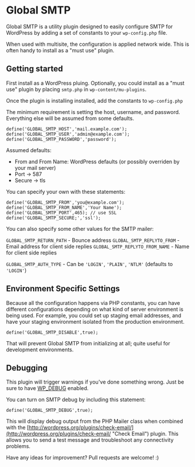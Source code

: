Global SMTP
=================

Global SMTP is a utility plugin designed to easily configure SMTP for WordPress by adding a set of constants to your `wp-config.php` file.

When used with multisite, the configuration is applied network wide. This is often handy to install as a "must use" plugin.

Getting started
---------------
First install as a WordPress pluing. Optionally, you could install as a "must use" plugin by placing `smtp.php` in `wp-content/mu-plugins`.

Once the plugin is installing installed, add the constants to `wp-config.php`

The minimum requirement is setting the host, username, and password. Everything else will be assumed from some defaults.
```
define('GLOBAL_SMTP_HOST','mail.example.com');
define('GLOBAL_SMTP_USER','admin@example.com');
define('GLOBAL_SMTP_PASSWORD','password');
```

Assumed defaults:
* From and From Name: WordPress defaults (or possibly overriden by your mail server)
* Port -> 587
* Secure -> tls

You can specify your own with these statements:
```
define('GLOBAL_SMTP_FROM','you@example.com');
define('GLOBAL_SMTP_FROM_NAME','Your Name');
define('GLOBAL_SMTP_PORT',465); // use SSL
define('GLOBAL_SMTP_SECURE;','ssl');
```

You can also specify some other values for the SMTP mailer:

`GLOBAL_SMTP_RETURN_PATH` - Bounce address
`GLOBAL_SMTP_REPLYTO_FROM` - Email address for client side replies
`GLOBAL_SMTP_REPLYTO_FROM_NAME` - Name for client side replies

`GLOBAL_SMTP_AUTH_TYPE` - Can be `'LOGIN'`, `'PLAIN'`, `'NTLM'` (defaults to `'LOGIN'`)

Environment Specific Settings
-----------------------------
Because all the configuration happens via PHP constants, you can have different configurations depending on what kind of server environment is being used. For example, you could set up staging email addresses, and have your staging environment isolated from the production environment.

`define('GLOBAL_SMTP_DISABLE',true);`

That will prevent Global SMTP from initializing at all; quite useful for development environments.

Debugging
---------

This plugin will trigger warnings if you've done something wrong. Just be sure to have [WP_DEBUG](http://codex.wordpress.org/Debugging_in_WordPress#WP_DEBUG "Title") enabled.

You can turn on SMTP debug by including this statement:

`define('GLOBAL_SMTP_DEBUG',true);`

This will display debug output from the PHP Mailer class when combined with the [http://wordpress.org/plugins/check-email/](http://wordpress.org/plugins/check-email/ "Check Email") plugin. This allows you to send a test message and troubleshoot any connectivity problems.

Have any ideas for improvement? Pull requests are welcome! :)

